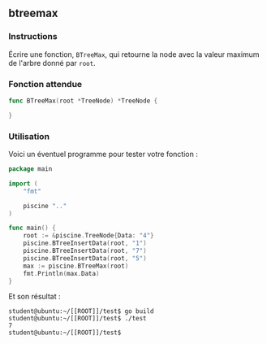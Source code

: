 ## btreemax

### Instructions

Écrire une fonction, `BTreeMax`, qui retourne la node avec la valeur maximum de l'arbre donné par `root`.

### Fonction attendue

```go
func BTreeMax(root *TreeNode) *TreeNode {

}
```

### Utilisation

Voici un éventuel programme pour tester votre fonction :

```go
package main

import (
	"fmt"

	piscine ".."
)

func main() {
	root := &piscine.TreeNode{Data: "4"}
	piscine.BTreeInsertData(root, "1")
	piscine.BTreeInsertData(root, "7")
	piscine.BTreeInsertData(root, "5")
	max := piscine.BTreeMax(root)
	fmt.Println(max.Data)
}
```

Et son résultat :

```console
student@ubuntu:~/[[ROOT]]/test$ go build
student@ubuntu:~/[[ROOT]]/test$ ./test
7
student@ubuntu:~/[[ROOT]]/test$
```
